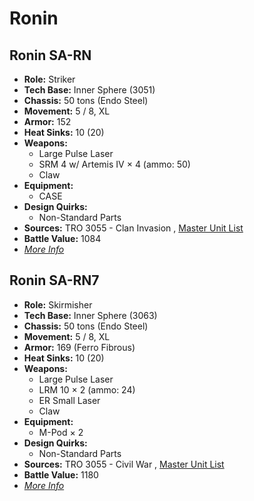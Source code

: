# Ronin 

## Ronin SA-RN 

- **Role:** Striker 
- **Tech Base:** Inner Sphere (3051) 
- **Chassis:** 50 tons (Endo Steel) 
- **Movement:** 5 / 8, XL 
- **Armor:** 152 
- **Heat Sinks:** 10 (20) 
- **Weapons:** 
  - Large Pulse Laser 
  - SRM 4 w/ Artemis IV × 4 (ammo: 50) 
  - Claw 
- **Equipment:** 
  - CASE 
- **Design Quirks:** 
  - Non-Standard Parts 
- **Sources:** TRO 3055 - Clan Invasion , [Master Unit List](http://masterunitlist.info/Unit/Details/2738) 
- **Battle Value:** 1084 
- [*More Info*](ronin/ronin_sa-rn.md) 

## Ronin SA-RN7 

- **Role:** Skirmisher 
- **Tech Base:** Inner Sphere (3063) 
- **Chassis:** 50 tons (Endo Steel) 
- **Movement:** 5 / 8, XL 
- **Armor:** 169 (Ferro Fibrous) 
- **Heat Sinks:** 10 (20) 
- **Weapons:** 
  - Large Pulse Laser 
  - LRM 10 × 2 (ammo: 24) 
  - ER Small Laser 
  - Claw 
- **Equipment:** 
  - M-Pod × 2 
- **Design Quirks:** 
  - Non-Standard Parts 
- **Sources:** TRO 3055 - Civil War , [Master Unit List](http://masterunitlist.info/Unit/Details/2739) 
- **Battle Value:** 1180 
- [*More Info*](ronin/ronin_sa-rn7.md) 

